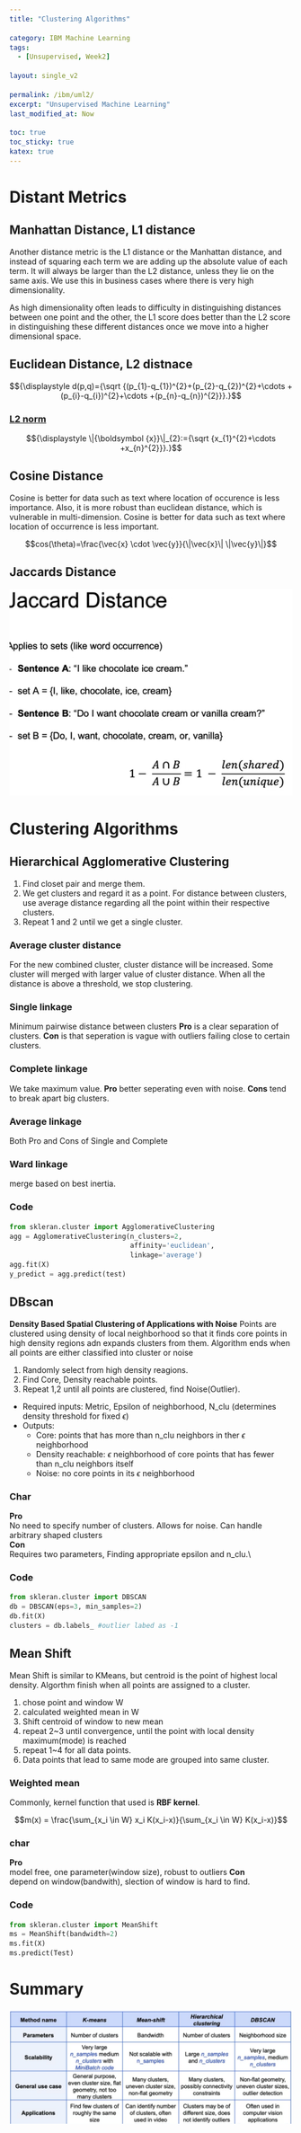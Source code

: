 ```yaml
---
title: "Clustering Algorithms"

category: IBM Machine Learning
tags:
  - [Unsupervised, Week2]

layout: single_v2

permalink: /ibm/uml2/
excerpt: "Unsupervised Machine Learning"
last_modified_at: Now

toc: true
toc_sticky: true
katex: true
---
```


# Distant Metrics

## Manhattan Distance, L1 distance
Another distance metric is the L1 distance or the Manhattan distance, and instead of squaring each term we are adding up the absolute value of each term. It will always be larger than the L2 distance, unless they lie on the same axis. We use this in business cases where there is very high dimensionality.  

As high dimensionality often leads to difficulty in distinguishing distances between one point and the other, the L1 score does better than the L2 score in distinguishing these different distances once we move into a higher dimensional space. 



## Euclidean Distance, L2 distnace

$${\displaystyle d(p,q)={\sqrt {(p_{1}-q_{1})^{2}+(p_{2}-q_{2})^{2}+\cdots +(p_{i}-q_{i})^{2}+\cdots +(p_{n}-q_{n})^{2}}}.}$$

### [L2 norm](https://medium.com/mlearning-ai/is-l2-norm-euclidean-distance-a9c04be0b3ca)

$${\displaystyle \|{\boldsymbol {x}}\|_{2}:={\sqrt {x_{1}^{2}+\cdots +x_{n}^{2}}}.}$$

## Cosine Distance
Cosine is better for data such as text where location of occurence is less importance. Also, it is more robust than euclidean distance, which is vulnerable in multi-dimension. Cosine is better for data such as text where location of occurrence is less important.

$$cos(\theta)=\frac{\vec{x} \cdot \vec{y}}{\|\vec{x}\| \|\vec{y}\|}$$

## Jaccards Distance
![small](/assets/images/IBM/Jaccard.png)

# Clustering Algorithms

## Hierarchical Agglomerative Clustering
1. Find closet pair and merge them.
2. We get clusters and regard it as a point. For distance between clusters, use average distance regarding all the point within their respective clusters.
3. Repeat 1 and 2 until we get a single cluster.

### Average cluster distance
For the new combined cluster, cluster distance will be increased. Some cluster will merged with larger value of cluster distance. When all the distance is above a threshold, we stop clustering.

### Single linkage
Minimum pairwise distance between clusters
**Pro** is a clear separation of clusters. **Con** is that seperation is vague with outliers failing close to certain clusters.

### Complete linkage
We take maximum value.
**Pro** better seperating even with noise. **Cons** tend to break apart big clusters. 

### Average linkage
Both Pro and Cons of Single and Complete

### Ward linkage
merge based on best inertia.

### Code
```python
from skleran.cluster import AgglomerativeClustering
agg = AgglomerativeClustering(n_clusters=2, 
                              affinity='euclidean', 
                              linkage='average')
agg.fit(X)
y_predict = agg.predict(test)
```

## DBscan
**Density Based Spatial Clustering of Applications with Noise**
Points are clustered using density of local neighborhood so that it finds core points in high density regions adn expands clusters from them.
Algorithm ends when all points are either classified into cluster or noise
1. Randomly select from high density reagions.
2. Find Core, Density reachable points.
3. Repeat 1,2 until all points are clustered, find Noise(Outlier).

- Required inputs: Metric, Epsilon of neighborhood, N_clu (determines density threshold for fixed $\epsilon$)
- Outputs: 
  - Core: points that has more than n_clu neighbors in ther $\epsilon$ neighborhood
  - Density reachable: $\epsilon$ neighborhood of core points that has fewer than n_clu neighbors itself
  - Noise: no core points in its $\epsilon$ neighborhood

### Char
**Pro**\
No need to specify number of clusters. Allows for noise. Can handle arbitrary shaped clusters\
**Con**\
Requires two parameters, Finding appropriate epsilon and n_clu.\

### Code
```python
from skleran.cluster import DBSCAN
db = DBSCAN(eps=3, min_samples=2)
db.fit(X)
clusters = db.labels_ #outlier labed as -1
```
## Mean Shift
Mean Shift is similar to KMeans, but centroid is the point of highest local density. Algorthm finish when all points are assigned to a cluster.

1. chose point and window W
2. calculated weighted mean in W
3. Shift centroid of window to new mean
4. repeat 2~3 until convergence, until the point with local density maximum(mode) is reached
5. repeat 1~4 for all data points.
6. Data points that lead to same mode are grouped into same cluster.

### Weighted mean
Commonly, kernel function that used is **RBF kernel**.

$$m(x) = \frac{\sum_{x_i \in W} x_i K(x_i-x)}{\sum_{x_i \in W} K(x_i-x)}$$

### char
**Pro**\
model free, one parameter(window size), robust to outliers
**Con**\
depend on window(bandwith), slection of window is hard to find.

### Code
```python
from skleran.cluster import MeanShift
ms = MeanShift(bandwidth=2)
ms.fit(X)
ms.predict(Test)
```

# Summary
![](/assets/images/IBM/clustering_summary.png)